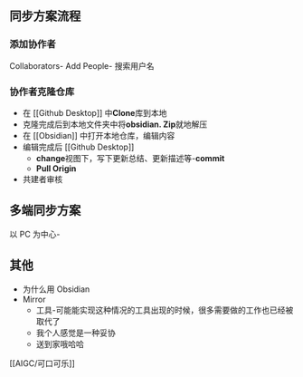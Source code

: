 ## 同步方案流程
### 添加协作者
Collaborators- Add People- 搜索用户名

### 协作者克隆仓库
- 在 [[Github Desktop]] 中**Clone**库到本地
- 克隆完成后到本地文件夹中将**obsidian. Zip**就地解压
- 在 [[Obsidian]] 中打开本地仓库，编辑内容
- 编辑完成后 [[Github Desktop]]
	- **change**视图下，写下更新总结、更新描述等-**commit**
	- **Pull Origin**
- 共建者审核

## 多端同步方案
以 PC 为中心-

## 其他
- 为什么用 Obsidian
- Mirror
	- 工具-可能能实现这种情况的工具出现的时候，很多需要做的工作也已经被取代了
	- 我个人感觉是一种妥协
	- 送到家哦哈哈

[[AIGC/可口可乐]]
